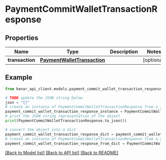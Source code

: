 # PaymentCommitWalletTransactionResponse


## Properties

Name | Type | Description | Notes
------------ | ------------- | ------------- | -------------
**transaction** | [**PaymentWalletTransaction**](PaymentWalletTransaction.md) |  | [optional] 

## Example

```python
from kenar_api_client.models.payment_commit_wallet_transaction_response import PaymentCommitWalletTransactionResponse

# TODO update the JSON string below
json = "{}"
# create an instance of PaymentCommitWalletTransactionResponse from a JSON string
payment_commit_wallet_transaction_response_instance = PaymentCommitWalletTransactionResponse.from_json(json)
# print the JSON string representation of the object
print(PaymentCommitWalletTransactionResponse.to_json())

# convert the object into a dict
payment_commit_wallet_transaction_response_dict = payment_commit_wallet_transaction_response_instance.to_dict()
# create an instance of PaymentCommitWalletTransactionResponse from a dict
payment_commit_wallet_transaction_response_from_dict = PaymentCommitWalletTransactionResponse.from_dict(payment_commit_wallet_transaction_response_dict)
```
[[Back to Model list]](../README.md#documentation-for-models) [[Back to API list]](../README.md#documentation-for-api-endpoints) [[Back to README]](../README.md)


